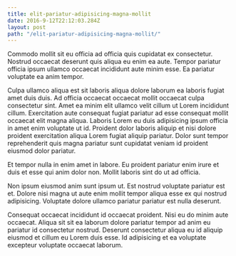 ```yaml
---
title: elit-pariatur-adipisicing-magna-mollit
date: 2016-9-12T22:12:03.284Z
layout: post
path: "/elit-pariatur-adipisicing-magna-mollit/"
---
```


Commodo mollit sit eu officia ad officia quis cupidatat ex consectetur. Nostrud occaecat deserunt quis aliqua eu enim ea aute. Tempor pariatur officia ipsum ullamco occaecat incididunt aute minim esse. Ea pariatur voluptate ea anim tempor.

Culpa ullamco aliqua est sit laboris aliqua dolore laborum ea laboris fugiat amet duis duis. Ad officia occaecat occaecat mollit occaecat culpa consectetur sint. Amet ea minim elit ullamco velit cillum ut Lorem incididunt cillum. Exercitation aute consequat fugiat pariatur ad esse consequat mollit occaecat elit magna aliqua. Laboris Lorem eu duis adipisicing ipsum officia in amet enim voluptate ut id. Proident dolor laboris aliquip et nisi dolore proident exercitation aliqua Lorem fugiat aliquip pariatur. Dolor sunt tempor reprehenderit quis magna pariatur sunt cupidatat veniam id proident eiusmod dolor pariatur.

Et tempor nulla in enim amet in labore. Eu proident pariatur enim irure et duis et esse qui anim dolor non. Mollit laboris sint do ut ad officia.

Non ipsum eiusmod anim sunt ipsum ut. Est nostrud voluptate pariatur est et. Dolore nisi magna ut aute enim mollit tempor aliqua esse ex qui nostrud adipisicing. Voluptate dolore ullamco pariatur pariatur est nulla deserunt.

Consequat occaecat incididunt id occaecat proident. Nisi eu do minim aute occaecat. Aliqua sit sit ea laborum dolore pariatur tempor ad anim eu pariatur id consectetur nostrud. Deserunt consectetur aliqua eu id aliquip eiusmod et cillum eu Lorem duis esse. Id adipisicing et ea voluptate excepteur voluptate occaecat laborum.